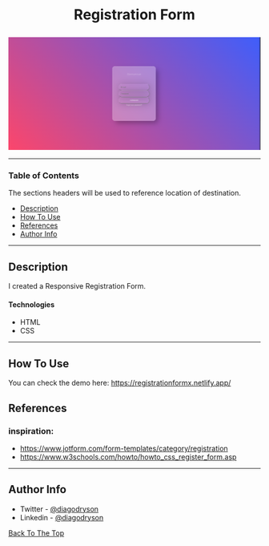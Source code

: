 ## 

# <p align="center">Registration Form</p>

![Project Image](prototype-registrationform.png)

---

### Table of Contents

The sections headers will be used to reference location of destination.

- [Description](#description)
- [How To Use](#how-to-use)
- [References](#references)
- [Author Info](#author-info)

---

## Description

I created a Responsive Registration Form.

#### Technologies

- HTML
- CSS

---

## How To Use

You can check the demo here: https://registrationformx.netlify.app/

## References

### inspiration: 

- https://www.jotform.com/form-templates/category/registration
- https://www.w3schools.com/howto/howto_css_register_form.asp

---

## Author Info

- Twitter - [@diagodryson](https://twitter.com/diagodryson)
- Linkedin - [@diagodryson](https://linkedin.com/in/diagodryson)

[Back To The Top](#read-me-template)
